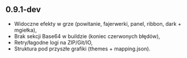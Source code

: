 ## 0.9.1-dev
- Widoczne efekty w grze (powitanie, fajerwerki, panel, ribbon, dark + mgiełka),
- Brak sekcji Base64 w buildzie (koniec czerwonych błędów),
- Retry/łagodne logi na ZIP/Git/IO,
- Struktura pod przyszłe grafiki (themes + mapping.json).